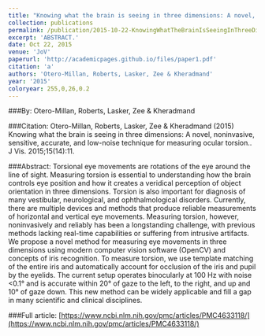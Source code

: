 ```yaml
---
title: "Knowing what the brain is seeing in three dimensions: A novel, noninvasive, sensitive, accurate, and low-noise technique for measuring ocular torsion."
collection: publications
permalink: /publication/2015-10-22-KnowingWhatTheBrainIsSeeingInThreeDimensions_ANovel_Noninvasive
excerpt: 'ABSTRACT.'
date: Oct 22, 2015
venue: 'JoV'
paperurl: 'http://academicpages.github.io/files/paper1.pdf'
citation: 'a'
authors: 'Otero-Millan, Roberts, Lasker, Zee & Kheradmand'
year: '2015'
coloryear: 255,0,26,0.2
---
```


###By: 
Otero-Millan, Roberts, Lasker, Zee & Kheradmand

###Citation: 
Otero-Millan, Roberts, Lasker, Zee & Kheradmand (2015) Knowing what the brain is seeing in three dimensions: A novel, noninvasive, sensitive, accurate, and low-noise technique for measuring ocular torsion.. J Vis. 2015;15(14):11. 

###Abstract: 
Torsional eye movements are rotations of the eye around the line of sight. Measuring torsion is essential to understanding how the brain controls eye position and how it creates a veridical perception of object orientation in three dimensions. Torsion is also important for diagnosis of many vestibular, neurological, and ophthalmological disorders. Currently, there are multiple devices and methods that produce reliable measurements of horizontal and vertical eye movements. Measuring torsion, however, noninvasively and reliably has been a longstanding challenge, with previous methods lacking real-time capabilities or suffering from intrusive artifacts. We propose a novel method for measuring eye movements in three dimensions using modern computer vision software (OpenCV) and concepts of iris recognition. To measure torsion, we use template matching of the entire iris and automatically account for occlusion of the iris and pupil by the eyelids. The current setup operates binocularly at 100 Hz with noise <0.1° and is accurate within 20° of gaze to the left, to the right, and up and 10° of gaze down. This new method can be widely applicable and fill a gap in many scientific and clinical disciplines.

###Full article: 
[https://www.ncbi.nlm.nih.gov/pmc/articles/PMC4633118/](https://www.ncbi.nlm.nih.gov/pmc/articles/PMC4633118/)
